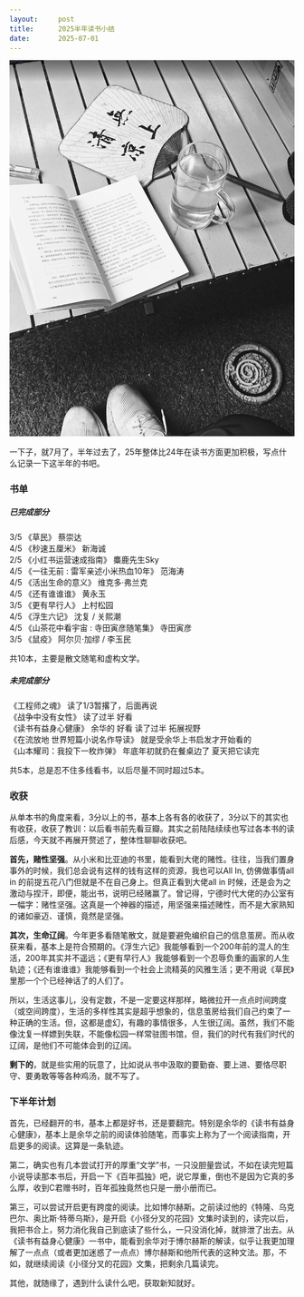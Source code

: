 ```yaml
---
layout:     post
title:      2025半年读书小结
date:       2025-07-01
---
```

![S03E03](/images/202507/books.jpg)


一下子，就7月了，半年过去了，25年整体比24年在读书方面更加积极，写点什么记录一下这半年的书吧。

### 书单  

##### 已完成部分  
3/5 《草民》 蔡崇达  
4/5 《秒速五厘米》 新海诚  
2/5 《小红书运营速成指南》  麋鹿先生Sky  
4/5 《一往无前 : 雷军亲述小米热血10年》 范海涛  
4/5 《活出生命的意义》  维克多·弗兰克  
4/5 《还有谁谁谁》 黄永玉  
3/5 《更有早行人》 上村松园  
4/5 《浮生六记》 沈复 / 关熙潮  
4/5 《山茶花中看宇宙 : 寺田寅彦随笔集》 寺田寅彦  
3/5 《鼠疫》 阿尔贝·加缪 / 李玉民

共10本，主要是散文随笔和虚构文学。

##### 未完成部分  
《工程师之魂》 读了1/3暂撂了，后面再说  
《战争中没有女性》 读了过半 好看  
《读书有益身心健康》 余华的 好看 读了过半 拓展视野  
《在流放地 世界短篇小说名作导读》 就是受余华上书启发才开始看的  
《山本耀司：我投下一枚炸弹》 年底年初就扔在餐桌边了 夏天把它读完  

共5本，总是忍不住多线看书，以后尽量不同时超过5本。

### 收获

从单本书的角度来看，3分以上的书，基本上各有各的收获了，3分以下的其实也有收获，收获了教训：以后看书前先看豆瓣。其实之前陆陆续续也写过各本书的读后感，今天就不再展开赘述了，整体性聊聊收获吧。  

**首先，赌性坚强**。从小米和比亚迪的书里，能看到大佬的赌性。往往，当我们置身事外的时候，我们总会说有这样的钱有这样的资源，我也可以All In, 仿佛做事情all in 的前提五花八门但就是不在自己身上。但真正看到大佬all in 时候，还是会为之激动与捏汗，即便，能出书，说明已经赌赢了。曾记得，宁德时代大佬的办公室有一幅字：赌性坚强。这真是一个神器的描述，用坚强来描述赌性，而不是大家熟知的诸如豪迈、谨慎，竟然是坚强。

**其次，生命辽阔**。今年更多看随笔散文，就是要避免编织自己的信息茧房。而从收获来看，基本上是符合预期的。《浮生六记》我能够看到一个200年前的混人的生活，200年其实并不遥远；《更有早行人》我能够看到一个忍辱负重的画家的人生轨迹；《还有谁谁谁》我能够看到一个社会上流精英的风雅生活；更不用说《草民》里那一个个已经神话了的人们了。

所以，生活这事儿，没有定数，不是一定要这样那样，略微拉开一点点时间跨度（或空间跨度），生活的多样性其实是超乎想象的，信息茧房给我们自己约束了一种正确的生活。但，这都是虚幻，有趣的事情很多，人生很辽阔。虽然，我们不能像沈复一样嫖到失联，不能像松园一样常驻图书馆，但，我们的时代有我们时代的辽阔，是他们不可能体会到的辽阔。

**剩下的**，就是些实用的玩意了，比如说从书中汲取的要勤奋、要上进、要恪尽职守、要勇敢等等各种鸡汤，就不写了。

### 下半年计划

首先，已经翻开的书，基本上都是好书，还是要翻完。特别是余华的《读书有益身心健康》，基本上是余华之前的阅读体验随笔，而事实上称为了一个阅读指南，开启更多的阅读。这算是一条轨迹。

第二，确实也有几本尝试打开的厚重“文学”书，一只没胆量尝试，不如在读完短篇小说导读那本书后，开启一下《百年孤独》吧，说它厚重，倒也不是因为它真的多么厚，收到C君赠书时，百年孤独竟然也只是一册小册而已。

第三，可以尝试开启更有跨度的阅读。比如博尔赫斯。之前读过他的《特隆、乌克巴尔、奥比斯·特蒂乌斯》，是开启《小径分叉的花园》文集时读到的，读完以后，我把书合上，努力消化我自己到底读了些什么，一只没消化掉，就排泄了出去。从《读书有益身心健康》一书中，能看到余华对于博尔赫斯的解读，似乎让我更加理解了一点点（或者更加迷惑了一点点）博尔赫斯和他所代表的这种文法。那，不如，就继续阅读《小径分叉的花园》文集，把剩余几篇读完。

其他，就随缘了，遇到什么读什么吧，获取新知就好。

